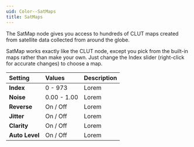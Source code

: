 ```yaml
---
uid: Color--SatMaps
title: SatMaps
---
```


The SatMap node gives you access to hundreds of CLUT maps created from satellite data collected from around the globe.

SatMap works exactly like the CLUT node, except you pick from the built-in maps rather than make your own. Just change the Index slider (right-click for accurate changes) to choose a map.

| Setting        | Values      | Description |
| :------------- | :---------- | :---------- |
| **Index**      | 0 - 973     | Lorem       |
| **Noise**      | 0.00 - 1.00 | Lorem       |
| **Reverse**    | On / Off    | Lorem       |
| **Jitter**     | On / Off    | Lorem       |
| **Clarity**    | On / Off    | Lorem       |
| **Auto Level** | On / Off    | Lorem       |




